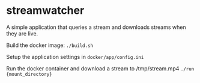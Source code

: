 # streamwatcher

A simple application that queries a stream and downloads streams when they are live.

Build the docker image:
`./build.sh`

Setup the application settings in `docker/app/config.ini`

Run the docker container and download a stream to /tmp/stream.mp4
`./run {mount_directory}`

